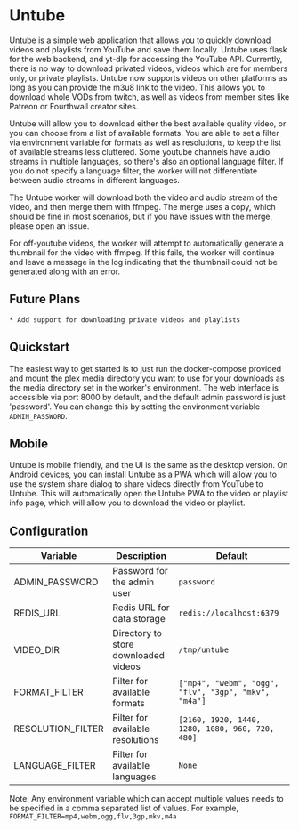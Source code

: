 # Untube

Untube is a simple web application that allows you to quickly download videos and playlists from YouTube and save them locally. 
Untube uses flask for the web backend, and yt-dlp for accessing the YouTube API. Currently, there is no way to 
download privated videos, videos which are for members only, or private playlists. Untube now supports videos on other platforms
as long as you can provide the m3u8 link to the video. This allows you to download whole VODs from twitch, as well as videos from 
member sites like Patreon or Fourthwall creator sites.

Untube will allow you to download either the best available quality video, or you can choose from a list of available formats. 
You are able to set a filter via environment variable for formats as well as resolutions, to keep the list of available streams 
less cluttered. Some youtube channels have audio streams in multiple languages, so there's also an optional language filter. If
you do not specify a language filter, the worker will not differentiate between audio streams in different languages.

The Untube worker will download both the video and audio stream of the video, and then merge them with ffmpeg. 
The merge uses a copy, which should be fine in most scenarios, but if you have issues with the merge, please open an issue.

For off-youtube videos, the worker will attempt to automatically generate a thumbnail for the video with ffmpeg. If this fails,
the worker will continue and leave a message in the log indicating that the thumbnail could not be generated along with an error.

## Future Plans

    * Add support for downloading private videos and playlists

## Quickstart
The easiest way to get started is to just run the docker-compose provided and mount the plex media directory you want to use for
your downloads as the media directory set in the worker's environment. The web interface is accessible via port 8000 by default, and
the default admin password is just 'password'. You can change this by setting the environment variable `ADMIN_PASSWORD`.

## Mobile
Untube is mobile friendly, and the UI is the same as the desktop version. On Android devices, you can install Untube as a PWA which
will allow you to use the system share dialog to share videos directly from YouTube to Untube. This will automatically open the Untube
PWA to the video or playlist info page, which will allow you to download the video or playlist.

## Configuration

Variable | Description | Default
--- | --- | ---
ADMIN_PASSWORD | Password for the admin user | `password`
REDIS_URL | Redis URL for data storage | `redis://localhost:6379`
VIDEO_DIR | Directory to store downloaded videos | `/tmp/untube`
FORMAT_FILTER | Filter for available formats | `["mp4", "webm", "ogg", "flv", "3gp", "mkv", "m4a"]`
RESOLUTION_FILTER | Filter for available resolutions | `[2160, 1920, 1440, 1280, 1080, 960, 720, 480]`
LANGUAGE_FILTER | Filter for available languages | `None`

Note: Any environment variable which can accept multiple values needs to be specified in a comma separated list of values. For example,
`FORMAT_FILTER=mp4,webm,ogg,flv,3gp,mkv,m4a`
